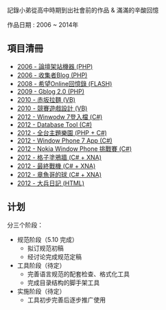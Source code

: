 記錄小弟從高中時期到出社會前的作品 & 滿滿的辛酸回憶

作品日期 : 2006 ~ 2014年

## 項目清冊

* [2006 - 論壇架站機器 (PHP)](./Project/Flash_http.md)
* [2006 - 收集者Blog (PHP)](./Project/Blog.md)
* [2008 - 希望Online回憶錄 (FLASH)](./Project/Blog.md)
* [2009 - Gblog 2.0 (PHP)](./.md)
* [2010 - 赤坂拉麵 (VB)](./markdown.md)
* [2010 - 競賽遊戲設計 (VB)](./markdown.md)
* [2012 - Winwodw 7登入檔 (C#)](./markdown.md)
* [2012 - Database Tool (C#)](./markdown.md)
* [2012 - 全台主題樂園 (PHP + C#)](./markdown.md)
* [2012 - Window Phone 7 App (C#)](./markdown.md)
* [2012 - Nokia Window Phone 挑戰賽 (C#)](./markdown.md)
* [2012 - 格子塗鴉牆 (C# + XNA)](./markdown.md)
* [2012 - 最終戰機 (C# + XNA)](./markdown.md)
* [2012 - 章魚哥的球 (C# + XNA)](./markdown.md)
* [2012 - 大兵日記 (HTML)](./markdown.md)

## 计划

分三个阶段：

* 规范阶段（5.10 完成）
    * 拟订规范初稿
    * 经讨论完成规范定稿
* 工具阶段（待定）
    * 完善语言规范的配套检查、格式化工具
    * 完成目录结构的脚手架工具
* 实施阶段（待定）
    * 工具初步完善后逐步推广使用


